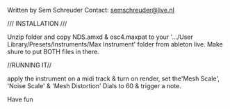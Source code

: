 Written by Sem Schreuder
Contact: semschreuder@live.nl


/// INSTALLATION /// 

Unzip folder and copy NDS.amxd & osc4.maxpat to your '.../User Library/Presets/Instruments/Max Instrument' folder from ableton live. 
Make shure to put BOTH files in there.

//RUNNING IT//

apply the instrument on a midi track & turn on render, 
set the'Mesh Scale', 'Noise Scale' & 'Mesh Distortion' Dials to 60 & trigger a note.

Have fun



